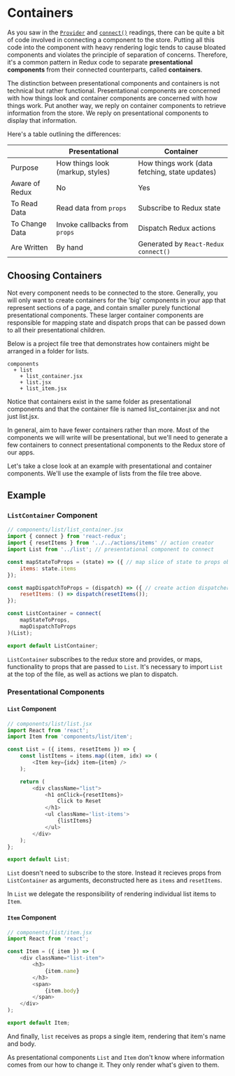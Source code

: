 # Containers

As you saw in the [`Provider`][provider] and [`connect()`][connect] readings,
there can be quite a bit of code involved in connecting a component to the
store. Putting all this code into the component with heavy rendering logic tends
to cause bloated components and violates the principle of separation of
concerns. Therefore, it's a common pattern in Redux code to separate
**presentational components** from their connected counterparts, called
**containers**.

The distinction between presentational components and containers is not
technical but rather functional. Presentational components are concerned
with how things look and container components are concerned with how
things work. Put another way, we reply on container components to retrieve
information from the store. We reply on presentational components to display
that information.

Here's a table outlining the differences:

|          | Presentational | Container |
|---------------|---------------|---------------|
| Purpose | How things look (markup, styles) | How things work (data fetching, state updates) |
| Aware of Redux | No | Yes |
| To Read Data | Read data from `props`| Subscribe to Redux state |   
| To Change Data | Invoke callbacks from `props` | Dispatch Redux actions |
| Are Written | By hand | Generated by `React-Redux` `connect()` |

## Choosing Containers

Not every component needs to be connected to the store. Generally, you will only want to
create containers for the 'big' components in your app that represent sections of a page,
and contain smaller purely functional presentational components. These larger container
components are responsible for mapping state and dispatch props that can be passed down
to all their presentational children.

Below is a project file tree that demonstrates how containers might be arranged
in a folder for lists.

```
components
  + list
    + list_container.jsx
    + list.jsx
    + list_item.jsx
```

Notice that containers exist in the same folder as presentational components and that the
container file is named list_container.jsx and not just list.jsx.

In general, aim to have fewer containers rather than more. Most of the components we will
write will be presentational, but we'll need to generate a few containers to connect
presentational components to the Redux store of our apps.

Let's take a close look at an example with presentational and container components. We'll
use the example of lists from the file tree above.

## Example

### `ListContainer` Component
```js
// components/list/list_container.jsx
import { connect } from 'react-redux';
import { resetItems } from '../../actions/items' // action creator
import List from '../list'; // presentational component to connect

const mapStateToProps = (state) => ({ // map slice of state to props object
	items: state.items
});

const mapDispatchToProps = (dispatch) => ({ // create action dispatcher
	resetItems: () => dispatch(resetItems());
});

const ListContainer = connect(
	mapStateToProps,
	mapDispatchToProps
)(List);

export default ListContainer;
```

`ListContainer` subscribes to the redux store and provides, or maps,
functionality to props that are passed to `List`. It's necessary to
import `List` at the top of the file, as well as actions we plan to dispatch.

### Presentational Components

#### `List` Component

```js
// components/list/list.jsx
import React from 'react';
import Item from 'components/list/item';

const List = ({ items, resetItems }) => {
	const listItems = items.map((item, idx) => (
		<Item key={idx} item={item} />
	);

	return (
		<div className="list">
			<h1 onClick={resetItems}>
				Click to Reset
			</h1>
			<ul className='list-items'>
				{listItems}
			</ul>
		</div>
	);
};

export default List;
```

`List` doesn't need to subscribe to the store. Instead it recieves props from
`ListContainer` as arguments, deconstructed here as `items` and `resetItems`.

In `List` we delegate the responsibility of rendering individual list items
to `Item`.


#### `Item` Component

```js
// components/list/item.jsx
import React from 'react';

const Item = ({ item }) => (
	<div className="list-item">
		<h3>
			{item.name}
		</h3>
		<span>
			{item.body}
		</span>
	</div>
);

export default Item;
```
And finally, `list` receives as props a single item, rendering that item's
name and body.

As presentational components `List` and `Item` don't know where information comes from our how to change it. They only render what's given to them.

[provider]: ./provider.md
[connect]: ./connect.md
